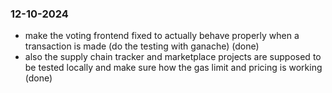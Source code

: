 ### 12-10-2024
- make the voting frontend fixed to actually behave properly when a transaction is made (do the testing with ganache) (done)
- also the supply chain tracker and marketplace projects are supposed to be tested locally and make sure how the gas limit and pricing is working (done)